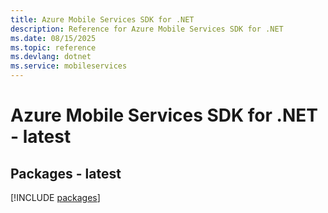 ```yaml
---
title: Azure Mobile Services SDK for .NET
description: Reference for Azure Mobile Services SDK for .NET
ms.date: 08/15/2025
ms.topic: reference
ms.devlang: dotnet
ms.service: mobileservices
---
```

# Azure Mobile Services SDK for .NET - latest
## Packages - latest
[!INCLUDE [packages](mobile-services-index.md)]